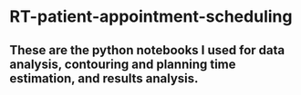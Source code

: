 # RT-patient-appointment-scheduling

## These are the python notebooks I used for data analysis, contouring and planning time estimation, and results analysis.
